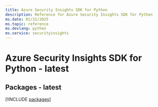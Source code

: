 ```yaml
---
title: Azure Security Insights SDK for Python
description: Reference for Azure Security Insights SDK for Python
ms.date: 01/31/2025
ms.topic: reference
ms.devlang: python
ms.service: securityinsights
---
```

# Azure Security Insights SDK for Python - latest
## Packages - latest
[!INCLUDE [packages](security-insights-index.md)]